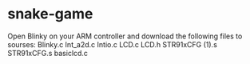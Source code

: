 # snake-game

Open Blinky on your ARM controller and download the following files to sourses:
	Blinky.c
  Int_a2d.c
  Intio.c
  LCD.c
  LCD.h
  STR91xCFG (1).s
  STR91xCFG.s
  basiclcd.c

